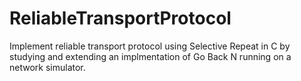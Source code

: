 # ReliableTransportProtocol
Implement reliable transport protocol using Selective Repeat in C by studying and extending an implmentation of Go Back N running on a network simulator.
